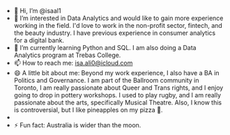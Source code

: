 - 👋 Hi, I’m @isaal1
- 👀 I’m interested in Data Analytics and would like to gain more experience working in the field. I'd love to work in the non-profit sector, fintech, and the beauty industry. I have previous experience in consumer analytics for a digital bank.
- 🌱 I’m currently learning Python and SQL. I am also doing a Data Analytics program at Trebas College.
- 📫 How to reach me: isa.ali0@icloud.com
- 😄 A little bit about me: Beyond my work experience, I also have a BA in Politics and Governance. I am part of the Ballroom community in Toronto, I am really passionate about Queer and Trans rights, and I enjoy going to drop in pottery workshops. I used to play rugby, and I am really passionate about the arts, specifically Musical Theatre. Also, I know this is controversial, but I like pineapples on my pizza 🍕.
- 
- ⚡ Fun fact: Australia is wider than the moon.

<!---
isaal1/isaal1 is a ✨ special ✨ repository because its `README.md` (this file) appears on your GitHub profile.
You can click the Preview link to take a look at your changes.
--->
